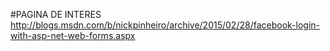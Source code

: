 #PAGINA DE INTERES
http://blogs.msdn.com/b/nickpinheiro/archive/2015/02/28/facebook-login-with-asp-net-web-forms.aspx